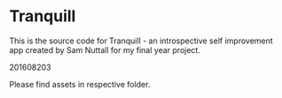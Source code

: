 # Tranquill

This is the source code for Tranquill - an introspective self improvement app created by Sam Nuttall for my final year project.

201608203

Please find assets in respective folder.
